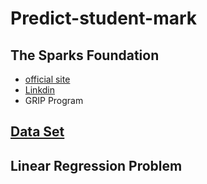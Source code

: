 # Predict-student-mark
## The Sparks Foundation 
  - [official site](https://www.thesparksfoundationsingapore.org/)
  - [Linkdin](https://www.linkedin.com/groups/10379184/)
  - GRIP Program

## [Data Set](https://raw.githubusercontent.com/AdiPersonalWorks/Random/master/student_scores%20-%20student_scores.csv)

## Linear Regression Problem 
